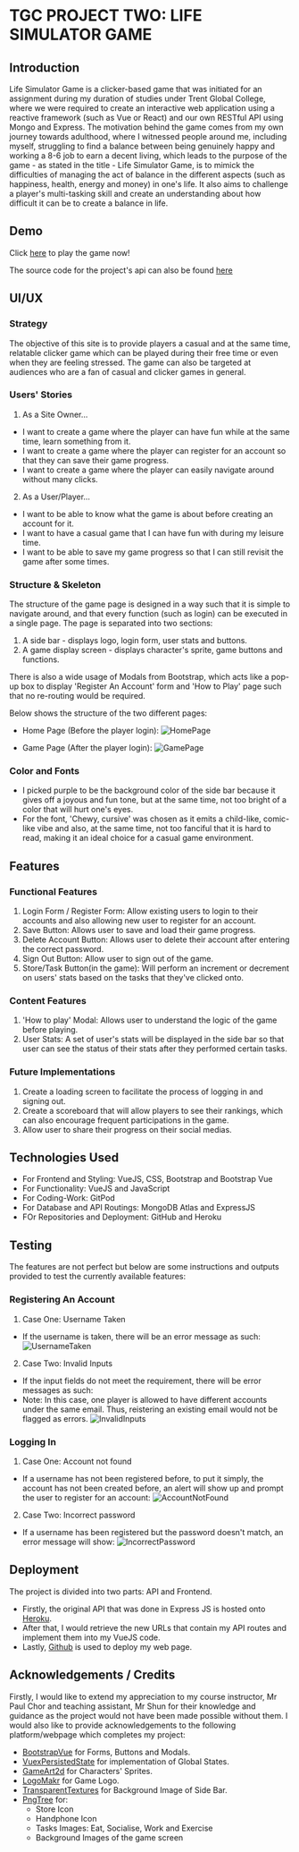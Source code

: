 # TGC PROJECT TWO: LIFE SIMULATOR GAME

## Introduction

Life Simulator Game is a clicker-based game that was initiated for an assignment during my duration of studies under Trent Global College, where we were required to create an interactive web application using a reactive framework (such as Vue or React) and our own RESTful API using Mongo and Express.
The motivation behind the game comes from my own journey towards adulthood, where I witnessed people around me, including myself, struggling to find a balance between being genuinely happy and working a 8-6 job to earn a decent living, which leads to the purpose of the game - as stated in the title - Life Simulator Game, is to mimick the difficulties of managing the act of balance in the different aspects (such as happiness, health, energy and money) in one's life. 
It also aims to challenge a player's multi-tasking skill and create an understanding about how difficult it can be to create a balance in life. 

## Demo

Click [here](link) to play the game now!

The source code for the project's api can also be found [here](https://github.com/elainehowyl/tgc-projecttwo-life-simulator-api)


## UI/UX

### Strategy

The objective of this site is to provide players a casual and at the same time, relatable clicker game which can be played during their free time or even when they are feeling stressed.
The game can also be targeted at audiences who are a fan of casual and clicker games in general.


### Users' Stories

1. As a Site Owner...
* I want to create a game where the player can have fun while at the same time, learn something from it.
* I want to create a game where the player can register for an account so that they can save their game progress.
* I want to create a game where the player can easily navigate around without many clicks.

2. As a User/Player...
* I want to be able to know what the game is about before creating an account for it.
* I want to have a casual game that I can have fun with during my leisure time.
* I want to be able to save my game progress so that I can still revisit the game after some times.

### Structure & Skeleton

The structure of the game page is designed in a way such that it is simple to navigate around, and that every function (such as login) can be executed in a single page.
The page is separated into two sections: 
1. A side bar - displays logo, login form, user stats and buttons.
2. A game display screen - displays character's sprite, game buttons and functions.

There is also a wide usage of Modals from Bootstrap, which acts like a pop-up box to display 'Register An Account' form and 'How to Play' page such that no re-routing would be required.

Below shows the structure of the two different pages:

* Home Page (Before the player login):
![HomePage](./life_sim_game/public/images/Wireframe_Login_Page.png)

* Game Page (After the player login):
![GamePage](./life_sim_game/public/images/Wireframe_Game_Page.png)

### Color and Fonts

* I picked purple to be the background color of the side bar because it gives off a joyous and fun tone, but at the same time, not too bright of a color that will hurt one's eyes.
* For the font, 'Chewy, cursive' was chosen as it emits a child-like, comic-like vibe and also, at the same time, not too fanciful that it is hard to read, making it an ideal choice for a casual game environment. 

## Features

### Functional Features

1. Login Form / Register Form: 
Allow existing users to login to their accounts and also allowing new user to register for an account.
2. Save Button: 
Allows user to save and load their game progress.
3. Delete Account Button: 
Allows user to delete their account after entering the correct password.
4. Sign Out Button: 
Allow user to sign out of the game.
5. Store/Task Button(in the game): 
Will perform an increment or decrement on users' stats based on the tasks that they've clicked onto.

### Content Features

1. 'How to play' Modal: 
Allows user to understand the logic of the game before playing.
2. User Stats:
A set of user's stats will be displayed in the side bar so that user can see the status of their stats after they performed certain tasks.

### Future Implementations
1. Create a loading screen to facilitate the process of logging in and signing out.
2. Create a scoreboard that will allow players to see their rankings, which can also encourage frequent participations in the game.
3. Allow user to share their progress on their social medias.

## Technologies Used
* For Frontend and Styling: VueJS, CSS, Bootstrap and Bootstrap Vue
* For Functionality: VueJS and JavaScript
* For Coding-Work: GitPod
* For Database and API Routings: MongoDB Atlas and ExpressJS
* FOr Repositories and Deployment: GitHub and Heroku 

## Testing

The features are not perfect but below are some instructions and outputs provided to test the currently available features:

### Registering An Account

1. Case One: Username Taken
* If the username is taken, there will be an error message as such:
![UsernameTaken](./life_sim_game/public/images/register-username-taken.png)

2. Case Two: Invalid Inputs
* If the input fields do not meet the requirement, there will be error messages as such:
* Note: In this case, one player is allowed to have different accounts under the same email. Thus, reistering an existing email would not be flagged as errors.
![InvalidInputs](./life_sim_game/public/images/register-invalid.png)

### Logging In

1. Case One: Account not found
* If a username has not been registered before, to put it simply, the account has not been created before, an alert will show up and prompt the user to register for an account:
![AccountNotFound](./life_sim_game/public/images/login-account-notfound.png)

2. Case Two: Incorrect password
* If a username has been registered but the password doesn't match, an error message will show:
![IncorrectPassword](./life_sim_game/public/images/login-incorrect-password.png)

## Deployment

The project is divided into two parts: API and Frontend.
* Firstly, the original API that was done in Express JS is hosted onto [Heroku](www.heroku.com).
* After that, I would retrieve the new URLs that contain my API routes and implement them into my VueJS code.
* Lastly, [Github](www.github.com) is used to deploy my web page.

## Acknowledgements / Credits

Firstly, I would like to extend my appreciation to my course instructor, Mr Paul Chor and teaching assistant, Mr Shun for their knowledge and guidance as the project would not have been made possible without them.
I would also like to provide acknowledgements to the following platform/webpage which completes my project:

* [BootstrapVue](www.bootstrap-vue.org) for Forms, Buttons and Modals.
* [VuexPersistedState](https://www.npmjs.com/package/vuex-persistedstate) for implementation of Global States.
* [GameArt2d](https://www.gameart2d.com/freebies.html) for Characters' Sprites.
* [LogoMakr](https://logomakr.com/) for Game Logo.
* [TransparentTextures](https://www.transparenttextures.com/) for Background Image of Side Bar.
* [PngTree](https://pngtree.com/) for:
   * Store Icon
   * Handphone Icon
   * Tasks Images: Eat, Socialise, Work and Exercise
   * Background Images of the game screen
